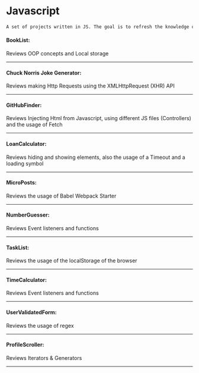 # Javascript

```sh
A set of projects written in JS. The goal is to refresh the knowledge of the language by looking at these examples. 
```

#### BookList:
Reviews OOP concepts and Local storage

---

#### Chuck Norris Joke Generator:
Reviews making Http Requests using the XMLHttpRequest (XHR) API

---

#### GitHubFinder:
Reviews Injecting Html from Javascript, using different JS files (Controllers) and the usage of Fetch

---

#### LoanCalculator:
Reviews hiding and showing elements, also the usage of a Timeout and a loading symbol

---

#### MicroPosts:
Reviews the usage of Babel Webpack Starter

---

#### NumberGuesser:
Reviews Event listeners and functions

---

#### TaskList:
Reviews the usage of the localStorage of the browser

---

#### TimeCalculator:
Reviews Event listeners and functions 

---

#### UserValidatedForm:
Reviews the usage of regex

---

#### ProfileScroller: 
Reviews Iterators & Generators

---
